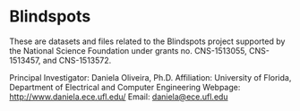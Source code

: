 # Blindspots
These are datasets and files related to the Blindspots project supported by the National Science Foundation under grants no. CNS-1513055, CNS-1513457, and CNS-1513572.  

Principal Investigator: Daniela Oliveira, Ph.D.
Affiliation: University of Florida, Department of Electrical and Computer Engineering
Webpage: http://www.daniela.ece.ufl.edu/
Email: daniela@ece.ufl.edu
